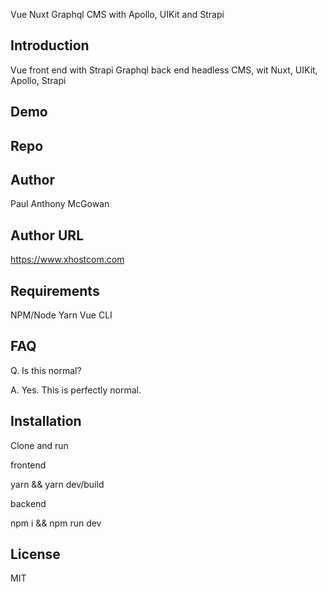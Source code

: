 Vue Nuxt Graphql CMS with Apollo, UIKit and Strapi

## Introduction

Vue front end with Strapi Graphql back end headless CMS, wit Nuxt, UIKit, Apollo, Strapi

## Demo


## Repo


## Author

Paul Anthony  McGowan

## Author URL

https://www.xhostcom.com

## Requirements

NPM/Node
 Yarn
Vue CLI

## FAQ

Q. Is this normal?

A. Yes. This is perfectly normal.

## Installation

Clone and run 

frontend 

yarn && yarn dev/build

backend

npm i && npm run dev

## License

MIT
